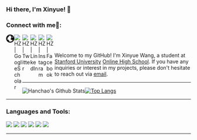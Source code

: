 ### Hi there, I'm Xinyue! 👋



### Connect with me👯:

[<img align="left" alt="HZ" width="22px" src="https://raw.githubusercontent.com/iconic/open-iconic/master/svg/globe.svg" />][website]
[<img align="left" alt="HZ | GoogleScholar" width="22px" src="https://cdn.jsdelivr.net/npm/simple-icons@v3/icons/googlescholar.svg" />][GoogleScholar]
[<img align="left" alt="HZ | Twitter" width="22px" src="https://cdn.jsdelivr.net/npm/simple-icons@v3/icons/twitter.svg" />][twitter]
[<img align="left" alt="HZ | LinkedIn" width="22px" src="https://cdn.jsdelivr.net/npm/simple-icons@v3/icons/linkedin.svg" />][linkedin]
[<img align="left" alt="HZ | Instagram" width="22px" src="https://cdn.jsdelivr.net/npm/simple-icons@v3/icons/instagram.svg" />][instagram]
[<img align="left" alt="HZ | Facebook" width="22px" src="https://cdn.jsdelivr.net/npm/simple-icons@v3/icons/facebook.svg" />][facebook]


<br/>
<br/>

Welcome to my GitHub! I'm Xinyue Wang, a student at [Stanford University](https://www.stanford.edu) [Online High School](https://ohs.stanford.edu). If you have any inquiries or interest in my projects, please don't hesitate to reach out via [email](mailto:wxinyue@ohs.stanford.edu).

---

<img align="left" alt="Hanchao's Github Stats" src="https://github-readme-stats.vercel.app/api?username=xinyue0221&show_icons=true&hide_border=true" />

[![Top Langs](https://github-readme-stats.vercel.app/api/top-langs/?username=Hanchao-Zhang&hide=html)](https://github.com/anuraghazra/github-readme-stats)


---
### Languages and Tools:

<p align="left">
<img src="https://img.shields.io/badge/python-3776AB.svg?&style=for-the-badge&logo=python&logoColor=white" height="25"/>
<img src="https://img.shields.io/badge/mysql-FFCA28.svg?&style=for-the-badge&logo=mysql&logoColor=white" height="25"/>
<img src="https://img.shields.io/badge/jupyter-F3631D.svg?&style=for-the-badge&logo=jupyter&logoColor=white" height="25"/>
<img src="https://img.shields.io/badge/anaconda-FB7A24.svg?&style=for-the-badge&logo=anaconda&logoColor=white" height="25"/>
<img src="https://img.shields.io/badge/VS%20Code-007ACC.svg?&style=for-the-badge&logo=visual-studio-code&logoColor=white" height="25"/>
<img src="https://img.shields.io/badge/matlab-0078D7.svg?&style=for-the-badge&logo=MATLAB&logoColor=white" height="25"/>
</p>


---


<!--
**xinyue0221/xinyue0221** is a ✨ _special_ ✨ repository because its `README.md` (this file) appears on your GitHub profile.

Here are some ideas to get you started:

- 🔭 I’m currently working on ...
- 🌱 I’m currently learning ...
- 👯 I’m looking to collaborate on ...
- 🤔 I’m looking for help with ...
- 💬 Ask me about ...
- 📫 How to reach me: ...
- 😄 Pronouns: ...
- ⚡ Fun fact: ...
-->



[website]: https://xinyue.me
[twitter]: https://x.com/fULxY5rT0SJWP2j/
[youtube]: https://youtube.com/
[instagram]: https://www.instagram.com/uvulnix77
[linkedin]: https://www.linkedin.com/in/xinyue-wang-37168a248/
[webdevplaylist]: https://www.youtube.com/
[jsplaylist]: https://www.youtube.com/
[cssplaylist]: https://www.youtube.com/
[reactplaylist]: https://www.youtube.com/
[GoogleScholar]: https://scholar.google.com/citations?user=6tmn5WoAAAAJ&hl=en
[facebook]: https://www.facebook.com/profile.php?id=100095282404136
